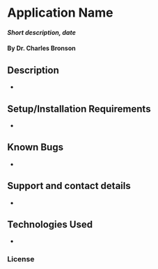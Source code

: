 
# Application Name

#### _Short description, date_

#### By Dr. Charles Bronson


## Description
-

## Setup/Installation Requirements
-

## Known Bugs
-

## Support and contact details
-

## Technologies Used
-

### License